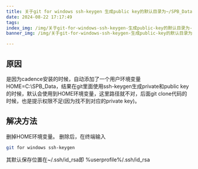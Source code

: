 ```yaml
---
title: 关于git for windows ssh-keygen 生成public key的默认目录为~/SPB_Data/.ssh
date: 2024-08-22 17:17:49
tags:
index_img: /img/关于git-for-windows-ssh-keygen-生成public-key的默认目录为-SPB-Data-ssh/banner.png   
banner_img: /img/关于git-for-windows-ssh-keygen-生成public-key的默认目录为-SPB-Data-ssh/banner.png

---
```

## 原因
是因为cadence安装的时候，自动添加了一个用户环境变量HOME=C:\SPB_Data，结果在git里面使用ssh-keygen生成private和public key的时候，默认会使用到HOME环境变量，这里路径就不对，后面git clone代码的时候，也是提示权限不足(因为找不到对应的private key)。
## 解决方法
删掉HOME环境变量。
删除后，在终端输入
```bash
git for windows ssh-keygen
```
其默认保存位置在~/.ssh/id_rsa即 %userprofile%/.ssh/id_rsa